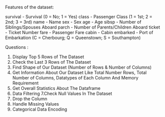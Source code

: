Features of the dataset: 

survival - Survival (0 = No; 1 = Yes)
class - Passenger Class (1 = 1st; 2 = 2nd; 3 = 3rd)
name - Name
sex - Sex
age - Age
sibsp - Number of Siblings/Spouses Aboard
parch - Number of Parents/Children Aboard
ticket - Ticket Number
fare - Passenger Fare
cabin - Cabin
embarked - Port of Embarkation (C = Cherbourg; Q = Queenstown; S = Southampton)
   
Questions : 


1. Display Top 5 Rows of The Dataset
2. Check the Last 3 Rows of The Dataset
3. Find Shape of Our Dataset (Number of Rows & Number of Columns)
4. Get Information About Our Dataset Like Total Number Rows, Total Number of Columns, Datatypes of Each Column And Memory Requirement
5. Get Overall Statistics About The Dataframe
6. Data Filtering
7.Check Null Values In The Dataset
8. Drop the Column
9. Handle Missing Values
10. Categorical Data Encoding
